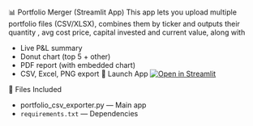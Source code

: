 📊 Portfolio Merger (Streamlit App)
This app lets you upload multiple portfolio files (CSV/XLSX), combines them by ticker and outputs their quantity , avg cost price, capital invested and current value, along with
- Live P&L summary
- Donut chart (top 5 + other)
- PDF report (with embedded chart)
- CSV, Excel, PNG export
🚀 Launch App
[![Open in Streamlit](https://static.streamlit.io/badges/streamlit_badge_black_white.svg)](https://share.streamlit.io/Archiehehe/port-merge-/main/portfolio_csv_exporter.py)


📁 Files Included
- portfolio_csv_exporter.py — Main app
- `requirements.txt` — Dependencies
